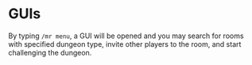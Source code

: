 # GUIs

By typing `/mr menu`, a GUI will be opened and you may search for rooms with specified dungeon type, invite other players to the room, and start challenging the dungeon.
